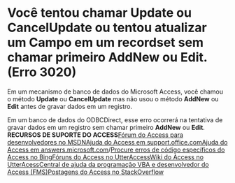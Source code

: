 
# Você tentou chamar Update ou CancelUpdate ou tentou atualizar um Campo em um recordset sem chamar primeiro AddNew ou Edit. (Erro 3020)

Em um mecanismo de banco de dados do Microsoft Access, você chamou o método  **Update** ou **CancelUpdate** mas não usou o método **AddNew** ou **Edit** antes de gravar dados em um registro.

Em um banco de dados do ODBCDirect, esse erro ocorrerá na tentativa de gravar dados em um registro sem chamar primeiro  **AddNew** ou **Edit**.
 **RECURSOS DE SUPORTE DO ACCESS**[Fórum do Access para desenvolvedores no MSDN](https://social.msdn.microsoft.com/Forums/office/pt-BR/home?forum=accessdev)[Ajuda do Access em support.office.com](https://support.office.com/search/results?query=Access)[Ajuda do Access em answers.microsoft.com](http://answers.microsoft.com/pt-br/office/forum/access?page=1&amp;tab=question&amp;status=all&amp;auth=1)/[Procure erros de código específicos do Access no Bing](http://www.bing.com/)[Fóruns do Access no UtterAccess](http://www.utteraccess.com/forum/index.php?act=idx)[Wiki do Access no UtterAcess](http://www.utteraccess.com/forum/index.php?act=idx)[Central de ajuda da programação VBA e desenvolvedor do Access (FMS)](http://www.fmsinc.com/MicrosoftAccess/developer/)[Postagens do Access no StackOverflow](http://stackoverflow.com/questions/tagged/ms-access)
